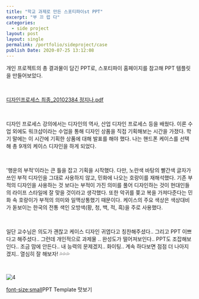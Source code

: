 ```yaml
---
title: "학교 과제로 만든 스포티파이st PPT"
excerpt: "부 끄 럽 다"
categories:	
  - side project
layout: post
layout: single
permalink: /portfolio/sideproject/case
publish Date: 2020-07-25 13:12:08 
---
```




개인 프로젝트의 총 결과물이 담긴 PPT로, 스포티파이 홈페이지를 참고해 PPT 템플릿을 만들어보았다. 

<br/>

 [디자인프로세스 최종_20102384 정지나.pdf](https://github.com/Jina13/Jina13.github.io/files/6526421/_20102384.pdf)

<br/>

디자인 프로세스 강의에서는 디자인의 역사, 산업 디자인 프로세스 등을 배웠다. 이론 수업 외에도 워크샵이라는 수업을 통해 디자인 상품을 직접 기획해보는 시간을 가졌다. 학기 말에는 이 시간에 기획한 상품에 대해 발표를 해야 했다. 나는 핸드폰 케이스를 선택해 총 9개의 케이스 디자인을 하게 되었다. 

<br/>

 '행운의 부적'이라는 큰 틀을 잡고 기획을 시작했다. 다만, 노란색 바탕의 빨간색 글자가 쓰인 부적 디자인을 그대로 사용하지 않고, 민화에 나오는 호랑이를 재해석했다. 기존 부적의 디자인을 사용하는 것 보다는 부적이 가진 의미를 풀어 디자인하는 것이 현대인들의 라이프 스타일에 잘 맞을 것이라고 생각했다. 또한 악귀를 쫒고 복을 가져다준다는 민화 속 호랑이가 부적의 의미와 일맥상통했기 때문이다. 케이스의 주요 색상은 색상대비가  돋보이는 한국의 전통 색인 오방색(황, 청, 백, 적, 흑)을 주로 사용했다. 

<br/>

일단 교수님은 의도가 괜찮고 케이스 디자인 귀엽다고 칭찬해주셨다.. 그리고 PPT 이쁘다고 해주셨다.. 그런데 개인적으로 과제물 .. 완성도가 떨어져보인다.. PPT도 조잡해보인다.. 조금 맘에 안든다.. 내 능력의 문제겠지.. 화이팅.. 계속 하다보면 점점 더 나아지겠지.. 열심히 잘 해보자! &#128166;&#128166;&#128166;

<br/>

![4](https://user-images.githubusercontent.com/72485853/119226374-b80d1480-bb43-11eb-917b-1ce71424d5c7.JPG)

<font-size:small>PPT Template 맛보기</font>

